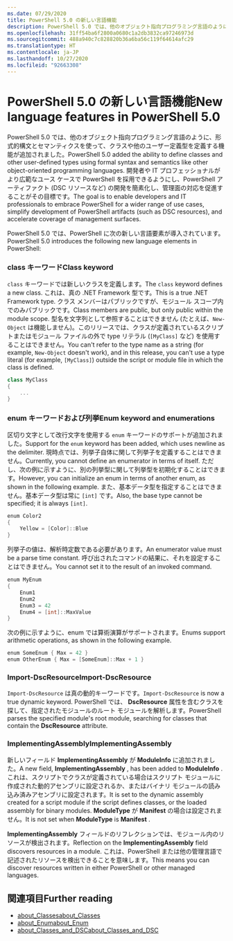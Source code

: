 ```yaml
---
ms.date: 07/29/2020
title: PowerShell 5.0 の新しい言語機能
description: PowerShell 5.0 では、他のオブジェクト指向プログラミング言語のように、形式的構文とセマンティクスを使って、クラスや他のユーザー定義型を定義する機能が追加されました。
ms.openlocfilehash: 31ff54ba6f2800a0680c1a2db3832ca97246973d
ms.sourcegitcommit: 488a940c7c828820b36a6ba56c119f64614afc29
ms.translationtype: HT
ms.contentlocale: ja-JP
ms.lasthandoff: 10/27/2020
ms.locfileid: "92663308"
---
```

# <a name="new-language-features-in-powershell-50"></a><span data-ttu-id="e7239-103">PowerShell 5.0 の新しい言語機能</span><span class="sxs-lookup"><span data-stu-id="e7239-103">New language features in PowerShell 5.0</span></span>

<span data-ttu-id="e7239-104">PowerShell 5.0 では、他のオブジェクト指向プログラミング言語のように、形式的構文とセマンティクスを使って、クラスや他のユーザー定義型を定義する機能が追加されました。</span><span class="sxs-lookup"><span data-stu-id="e7239-104">PowerShell 5.0 added the ability to define classes and other user-defined types using formal syntax and semantics like other object-oriented programming languages.</span></span> <span data-ttu-id="e7239-105">開発者や IT プロフェッショナルがより広範なユース ケースで PowerShell を採用できるようにし、PowerShell アーティファクト (DSC リソースなど) の開発を簡素化し、管理面の対応を促進することがその目標です。</span><span class="sxs-lookup"><span data-stu-id="e7239-105">The goal is to enable developers and IT professionals to embrace PowerShell for a wider range of use cases, simplify development of PowerShell artifacts (such as DSC resources), and accelerate coverage of management surfaces.</span></span>

<span data-ttu-id="e7239-106">PowerShell 5.0 では、PowerShell に次の新しい言語要素が導入されています。</span><span class="sxs-lookup"><span data-stu-id="e7239-106">PowerShell 5.0 introduces the following new language elements in PowerShell:</span></span>

### <a name="class-keyword"></a><span data-ttu-id="e7239-107">class キーワード</span><span class="sxs-lookup"><span data-stu-id="e7239-107">Class keyword</span></span>

<span data-ttu-id="e7239-108">`class` キーワードでは新しいクラスを定義します。</span><span class="sxs-lookup"><span data-stu-id="e7239-108">The `class` keyword defines a new class.</span></span> <span data-ttu-id="e7239-109">これは、真の .NET Framework 型です。</span><span class="sxs-lookup"><span data-stu-id="e7239-109">This is a true .NET Framework type.</span></span> <span data-ttu-id="e7239-110">クラス メンバーはパブリックですが、モジュール スコープ内でのみパブリックです。</span><span class="sxs-lookup"><span data-stu-id="e7239-110">Class members are public, but only public within the module scope.</span></span> <span data-ttu-id="e7239-111">型名を文字列として参照することはできません (たとえば、`New-Object` は機能しません)。このリリースでは、クラスが定義されているスクリプトまたはモジュール ファイルの外で type リテラル (`[MyClass]` など) を使用することはできません。</span><span class="sxs-lookup"><span data-stu-id="e7239-111">You can't refer to the type name as a string (for example, `New-Object` doesn't work), and in this release, you can't use a type literal (for example, `[MyClass]`) outside the script or module file in which the class is defined.</span></span>

```powershell
class MyClass
{
    ...
}
```

### <a name="enum-keyword-and-enumerations"></a><span data-ttu-id="e7239-112">enum キーワードおよび列挙</span><span class="sxs-lookup"><span data-stu-id="e7239-112">Enum keyword and enumerations</span></span>

<span data-ttu-id="e7239-113">区切り文字として改行文字を使用する `enum` キーワードのサポートが追加されました。</span><span class="sxs-lookup"><span data-stu-id="e7239-113">Support for the `enum` keyword has been added, which uses newline as the delimiter.</span></span> <span data-ttu-id="e7239-114">現時点では、列挙子自体に関して列挙子を定義することはできません。</span><span class="sxs-lookup"><span data-stu-id="e7239-114">Currently, you cannot define an enumerator in terms of itself.</span></span> <span data-ttu-id="e7239-115">ただし、次の例に示すように、別の列挙型に関して列挙型を初期化することはできます。</span><span class="sxs-lookup"><span data-stu-id="e7239-115">However, you can initialize an enum in terms of another enum, as shown in the following example.</span></span> <span data-ttu-id="e7239-116">また、基本データ型を指定することはできません。基本データ型は常に `[int]` です。</span><span class="sxs-lookup"><span data-stu-id="e7239-116">Also, the base type cannot be specified; it is always `[int]`.</span></span>

```powershell
enum Color2
{
    Yellow = [Color]::Blue
}
```

<span data-ttu-id="e7239-117">列挙子の値は、解析時定数である必要があります。</span><span class="sxs-lookup"><span data-stu-id="e7239-117">An enumerator value must be a parse time constant.</span></span> <span data-ttu-id="e7239-118">呼び出されたコマンドの結果に、それを設定することはできません。</span><span class="sxs-lookup"><span data-stu-id="e7239-118">You cannot set it to the result of an invoked command.</span></span>

```powershell
enum MyEnum
{
    Enum1
    Enum2
    Enum3 = 42
    Enum4 = [int]::MaxValue
}
```

<span data-ttu-id="e7239-119">次の例に示すように、enum では算術演算がサポートされます。</span><span class="sxs-lookup"><span data-stu-id="e7239-119">Enums support arithmetic operations, as shown in the following example.</span></span>

```powershell
enum SomeEnum { Max = 42 }
enum OtherEnum { Max = [SomeEnum]::Max + 1 }
```

### <a name="import-dscresource"></a><span data-ttu-id="e7239-120">Import-DscResource</span><span class="sxs-lookup"><span data-stu-id="e7239-120">Import-DscResource</span></span>

<span data-ttu-id="e7239-121">`Import-DscResource` は真の動的キーワードです。</span><span class="sxs-lookup"><span data-stu-id="e7239-121">`Import-DscResource` is now a true dynamic keyword.</span></span> <span data-ttu-id="e7239-122">PowerShell では、 **DscResource** 属性を含むクラスを探して、指定されたモジュールのルート モジュールを解析します。</span><span class="sxs-lookup"><span data-stu-id="e7239-122">PowerShell parses the specified module's root module, searching for classes that contain the **DscResource** attribute.</span></span>

### <a name="implementingassembly"></a><span data-ttu-id="e7239-123">ImplementingAssembly</span><span class="sxs-lookup"><span data-stu-id="e7239-123">ImplementingAssembly</span></span>

<span data-ttu-id="e7239-124">新しいフィールド **ImplementingAssembly** が **ModuleInfo** に追加されました。</span><span class="sxs-lookup"><span data-stu-id="e7239-124">A new field, **ImplementingAssembly** , has been added to **ModuleInfo** .</span></span> <span data-ttu-id="e7239-125">これは、スクリプトでクラスが定義されている場合はスクリプト モジュールに作成された動的アセンブリに設定されるか、またはバイナリ モジュールの読み込み済みアセンブリに設定されます。</span><span class="sxs-lookup"><span data-stu-id="e7239-125">It is set to the dynamic assembly created for a script module if the script defines classes, or the loaded assembly for binary modules.</span></span> <span data-ttu-id="e7239-126">**ModuleType** が **Manifest** の場合は設定されません。</span><span class="sxs-lookup"><span data-stu-id="e7239-126">It is not set when **ModuleType** is **Manifest** .</span></span>

<span data-ttu-id="e7239-127">**ImplementingAssembly** フィールドのリフレクションでは、モジュール内のリソースが検出されます。</span><span class="sxs-lookup"><span data-stu-id="e7239-127">Reflection on the **ImplementingAssembly** field discovers resources in a module.</span></span> <span data-ttu-id="e7239-128">これは、PowerShell または他の管理言語で記述されたリソースを検出できることを意味します。</span><span class="sxs-lookup"><span data-stu-id="e7239-128">This means you can discover resources written in either PowerShell or other managed languages.</span></span>

## <a name="further-reading"></a><span data-ttu-id="e7239-129">関連項目</span><span class="sxs-lookup"><span data-stu-id="e7239-129">Further reading</span></span>

- [<span data-ttu-id="e7239-130">about_Classes</span><span class="sxs-lookup"><span data-stu-id="e7239-130">about_Classes</span></span>](/powershell/module/microsoft.powershell.core/about/about_classes)
- [<span data-ttu-id="e7239-131">about_Enum</span><span class="sxs-lookup"><span data-stu-id="e7239-131">about_Enum</span></span>](/powershell/module/microsoft.powershell.core/about/about_enum)
- [<span data-ttu-id="e7239-132">about_Classes_and_DSC</span><span class="sxs-lookup"><span data-stu-id="e7239-132">about_Classes_and_DSC</span></span>](/powershell/module/psdesiredstateconfiguration/about/about_classes_and_dsc)
